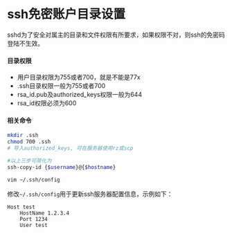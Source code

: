 # ssh免密账户目录设置
sshd为了安全对属主的目录和文件权限有所要求，如果权限不对，则ssh的免密码登陆不生效。

#### 目录权限
- 用户目录权限为755或者700，就是不能是77x
- .ssh目录权限一般为755或者700
- rsa_id.pub及authorized_keys权限一般为644
- rsa_id权限必须为600

#### 相关命令
```bash
mkdir .ssh
chmod 700 .ssh
# 导入authorized_keys, 可在服务器使用rz或scp

#以上三步可简化为
ssh-copy-id {$username}@{$hostname}

vim ~/.ssh/config
```

修改`~/.ssh/config`用于更新ssh服务器配置信息，示例如下：
```config
Host test
    HostName 1.2.3.4
    Port 1234
    User test
```

